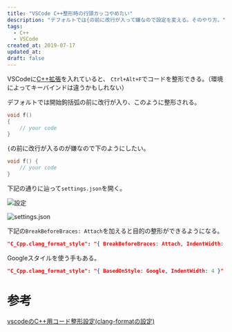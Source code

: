 ```yaml
---
title: "VSCode C++整形時の行頭カッコやめたい"
description: "デフォルトでは{の前に改行が入って嫌なので設定を変える。そのやり方。"
tags:
  - C++
  - VSCode
created_at: 2019-07-17
updated_at: 
draft: false
---
```


VSCodeに[C++拡張](https://marketplace.visualstudio.com/items?itemName=ms-vscode.cpptools)を入れていると、
`Ctrl+Alt+F`でコードを整形できる。（環境によってキーバインドは違うかもしれない）

デフォルトでは開始鉤括弧の前に改行が入り、このように整形される。
```c++
void f()
{
    // your code
}
```

`{`の前に改行が入るのが嫌なので下のようにしたい。

```c++
void f() {
    // your code
}
```

下記の通りに辿って`settings.json`を開く。

![設定](/posts_images/2019-07-17-vscode_cpp_format/1.png)

![settings.json](/posts_images/2019-07-17-vscode_cpp_format/2.png)


下記の`BreakBeforeBraces: Attach`を加えると目的の整形ができるようになる。

```json
"C_Cpp.clang_format_style": "{ BreakBeforeBraces: Attach, IndentWidth: 4 }"
```

Googleスタイルを使う手もある。

```json
"C_Cpp.clang_format_style": "{ BasedOnStyle: Google, IndentWidth: 4 }"
```



# 参考
[vscodeのC++用コード整形設定(clang-formatの設定)](https://fastapple.hatenablog.com/entry/vscode/clang-format)